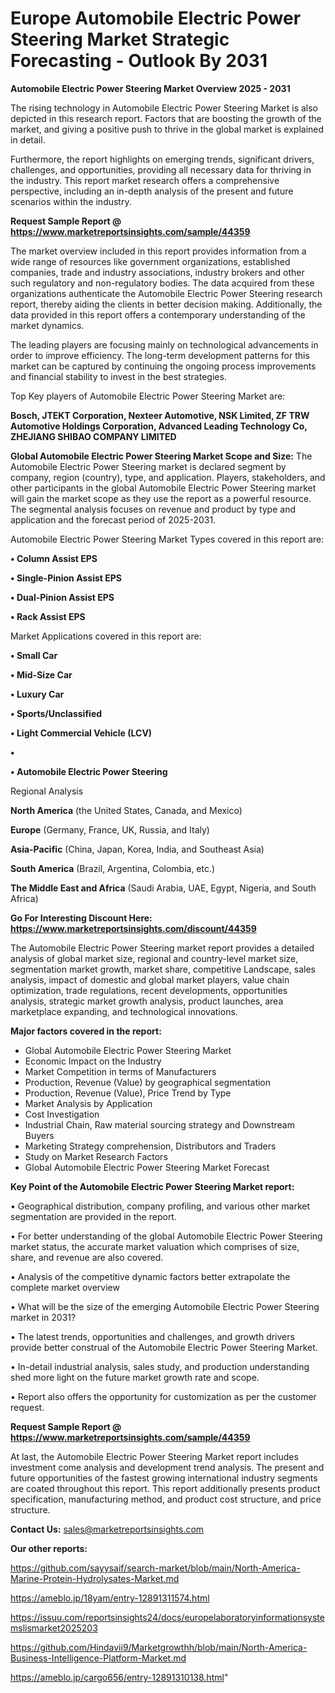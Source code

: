 # Europe Automobile Electric Power Steering Market Strategic Forecasting - Outlook By 2031

<Strong> Automobile Electric Power Steering Market Overview 2025 - 2031</strong>

The rising technology in Automobile Electric Power Steering Market is also depicted in this research report. Factors that are boosting the growth of the market, and giving a positive push to thrive in the global market is explained in detail.

Furthermore, the report highlights on emerging trends, significant drivers, challenges, and opportunities, providing all necessary data for thriving in the industry. This report market research offers a comprehensive perspective, including an in-depth analysis of the present and future scenarios within the industry.

<strong>Request Sample Report @ <a href=https://www.marketreportsinsights.com/sample/44359>https://www.marketreportsinsights.com/sample/44359</a></strong>

The market overview included in this report provides information from a wide range of resources like government organizations, established companies, trade and industry associations, industry brokers and other such regulatory and non-regulatory bodies. The data acquired from these organizations authenticate the Automobile Electric Power Steering research report, thereby aiding the clients in better decision making. Additionally, the data provided in this report offers a contemporary understanding of the market dynamics.

The leading players are focusing mainly on technological advancements in order to improve efficiency. The long-term development patterns for this market can be captured by continuing the ongoing process improvements and financial stability to invest in the best strategies.

Top Key players of Automobile Electric Power Steering Market are:

<strong>Bosch, JTEKT Corporation, Nexteer Automotive, NSK Limited, ZF TRW Automotive Holdings Corporation, Advanced Leading Technology Co, ZHEJIANG SHIBAO COMPANY LIMITED</strong>

<strong><b>Global Automobile Electric Power Steering Market Scope and Size:</b></strong>
The Automobile Electric Power Steering market is declared segment by company, region (country), type, and application. Players, stakeholders, and other participants in the global Automobile Electric Power Steering market will gain the market scope as they use the report as a powerful resource. The segmental analysis focuses on revenue and product by type and application and the forecast period of 2025-2031.

Automobile Electric Power Steering Market Types covered in this report are:

<strong>•  Column Assist EPS

•  Single-Pinion Assist EPS

•  Dual-Pinion Assist EPS

•  Rack Assist EPS</strong>

Market Applications covered in this report are:

<strong>•  Small Car

•  Mid-Size Car

•  Luxury Car

•  Sports/Unclassified

•  Light Commercial Vehicle (LCV)

•  

•  Automobile Electric Power Steering</strong> 

Regional Analysis

<strong>North America</strong> (the United States, Canada, and Mexico)

<strong>Europe</strong> (Germany, France, UK, Russia, and Italy)

<strong>Asia-Pacific</strong> (China, Japan, Korea, India, and Southeast Asia)

<strong>South America</strong> (Brazil, Argentina, Colombia, etc.)

<strong>The Middle East and Africa</strong> (Saudi Arabia, UAE, Egypt, Nigeria, and South Africa)

<strong>Go For Interesting Discount Here: <a href=https://www.marketreportsinsights.com/discount/44359>https://www.marketreportsinsights.com/discount/44359</a></strong>

The Automobile Electric Power Steering market report provides a detailed analysis of global market size, regional and country-level market size, segmentation market growth, market share, competitive Landscape, sales analysis, impact of domestic and global market players, value chain optimization, trade regulations, recent developments, opportunities analysis, strategic market growth analysis, product launches, area marketplace expanding, and technological innovations.

<strong><b>Major factors covered in the report:</b></strong>
<ul>
  <li>Global Automobile Electric Power Steering Market </li>
  <li>Economic Impact on the Industry</li>
  <li>Market Competition in terms of Manufacturers</li>
  <li>Production, Revenue (Value) by geographical segmentation</li>
  <li>Production, Revenue (Value), Price Trend by Type</li>
  <li>Market Analysis by Application</li>
  <li>Cost Investigation</li>
  <li>Industrial Chain, Raw material sourcing strategy and Downstream Buyers</li>
  <li>Marketing Strategy comprehension, Distributors and Traders</li>
  <li>Study on Market Research Factors</li>
  <li>Global Automobile Electric Power Steering Market Forecast</li>
</ul>

<strong><b>Key Point of the Automobile Electric Power Steering Market report:</b></strong>

• Geographical distribution, company profiling, and various other market segmentation are provided in the report.

• For better understanding of the global Automobile Electric Power Steering market status, the accurate market valuation which comprises of size, share, and revenue are also covered.

• Analysis of the competitive dynamic factors better extrapolate the complete market overview

• What will be the size of the emerging Automobile Electric Power Steering market in 2031?

• The latest trends, opportunities and challenges, and growth drivers provide better construal of the Automobile Electric Power Steering Market.

• In-detail industrial analysis, sales study, and production understanding shed more light on the future market growth rate and scope.

• Report also offers the opportunity for customization as per the customer request.

<strong>Request Sample Report @ <a href=https://www.marketreportsinsights.com/sample/44359>https://www.marketreportsinsights.com/sample/44359</a></strong>

At last, the Automobile Electric Power Steering Market report includes investment come analysis and development trend analysis. The present and future opportunities of the fastest growing international industry segments are coated throughout this report. This report additionally presents product specification, manufacturing method, and product cost structure, and price structure.

<strong>Contact Us:</strong>
sales@marketreportsinsights.com

<strong>Our other reports:</strong>

<a href=https://github.com/sayysaif/search-market/blob/main/North-America-Marine-Protein-Hydrolysates-Market.md>https://github.com/sayysaif/search-market/blob/main/North-America-Marine-Protein-Hydrolysates-Market.md</a>

<a href=https://ameblo.jp/18yam/entry-12891311574.html>https://ameblo.jp/18yam/entry-12891311574.html</a>

<a href=https://issuu.com/reportsinsights24/docs/europelaboratoryinformationsystemslismarket2025203>https://issuu.com/reportsinsights24/docs/europelaboratoryinformationsystemslismarket2025203</a>

<a href=https://github.com/Hindavii9/Marketgrowthh/blob/main/North-America-Business-Intelligence-Platform-Market.md>https://github.com/Hindavii9/Marketgrowthh/blob/main/North-America-Business-Intelligence-Platform-Market.md</a>

<a href=https://ameblo.jp/cargo656/entry-12891310138.html>https://ameblo.jp/cargo656/entry-12891310138.html</a>"
